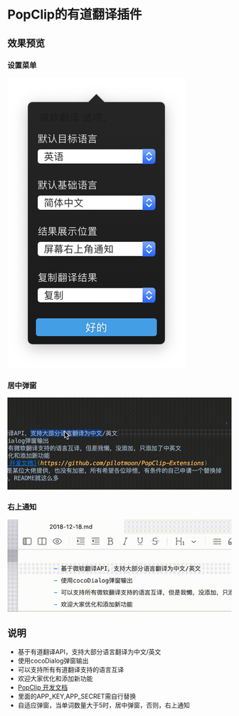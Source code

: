 # PopClip的有道翻译插件

## 效果预览


### 设置菜单
   ![选项](images/option.png)

### 居中弹窗
   ![居中](images/center.gif)

### 右上通知
   ![右上](images/top.gif)


## 说明

- 基于有道翻译API，支持大部分语言翻译为中文/英文
- 使用cocoDialog弹窗输出
- 可以支持所有有道翻译支持的语言互译
- 欢迎大家优化和添加新功能
- [PopClip 开发文档](https://github.com/pilotmoon/PopClip-Extensions)
- 里面的APP_KEY,APP_SECRET需自行替换
- 自适应弹窗，当单词数量大于5时，居中弹窗，否则，右上通知
